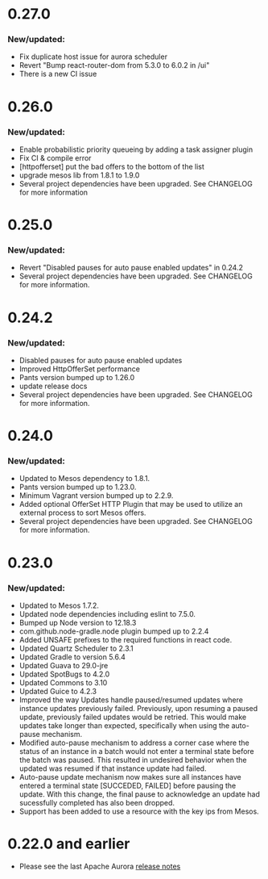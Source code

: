 0.27.0
======

### New/updated:
- Fix duplicate host issue for aurora scheduler
- Revert "Bump react-router-dom from 5.3.0 to 6.0.2 in /ui"
- There is a new CI issue

0.26.0
======

### New/updated:
- Enable probabilistic priority queueing by adding a task assigner plugin
- Fix CI & compile error  
- [httpofferset] put the bad offers to the bottom of the list
- upgrade mesos lib from 1.8.1 to 1.9.0
- Several project dependencies have been upgraded. See CHANGELOG for more information

0.25.0
======

### New/updated:
- Revert "Disabled pauses for auto pause enabled updates" in 0.24.2
- Several project dependencies have been upgraded. See CHANGELOG for more information.

0.24.2
======

### New/updated:
- Disabled pauses for auto pause enabled updates
- Improved HttpOfferSet performance
- Pants version bumped up to 1.26.0
- update release docs
- Several project dependencies have been upgraded. See CHANGELOG for more information.

0.24.0
======

### New/updated:
- Updated to Mesos dependency to 1.8.1.
- Pants version bumped up to 1.23.0.
- Minimum Vagrant version bumped up to 2.2.9.
- Added optional OfferSet HTTP Plugin that may be used to utilize an external process to sort
  Mesos offers.
- Several project dependencies have been upgraded. See CHANGELOG for more information.

0.23.0
======

### New/updated:
- Updated to Mesos 1.7.2.
- Updated node dependencies including eslint to 7.5.0.
- Bumped up Node version to 12.18.3
- com.github.node-gradle.node plugin bumped up to 2.2.4
- Added UNSAFE prefixes to the required functions in react code.
- Updated Quartz Scheduler to 2.3.1
- Updated Gradle to version 5.6.4
- Updated Guava to 29.0-jre
- Updated SpotBugs to 4.2.0
- Updated Commons to 3.10
- Updated Guice to 4.2.3
- Improved the way Updates handle paused/resumed updates where instance updates previously
  failed. Previously, upon resuming a paused update, previously failed updates would be retried.
  This would make updates take longer than expected, specifically when using the auto-pause
  mechanism.
- Modified auto-pause mechanism to address a corner case where the status of an instance in a batch
  would not enter a terminal state before the batch was paused. This resulted in undesired behavior
  when the updated was resumed if that instance update had failed.
- Auto-pause update mechanism now makes sure all instances have entered a terminal state
  [SUCCEDED, FAILED] before pausing the update. With this change, the final pause to
  acknowledge an update had sucessfully completed has also been dropped.
- Support has been added to use a resource with the key ips from Mesos.

0.22.0 and earlier
======
- Please see the last Apache Aurora [release notes](https://github.com/apache/attic-aurora/blob/master/RELEASE-NOTES.md)
